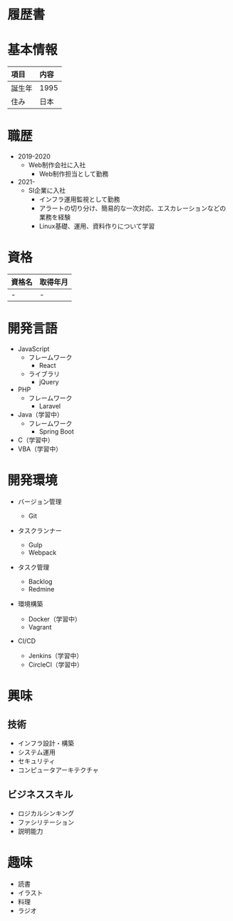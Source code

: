 # 履歴書

# 基本情報
|項目|内容|
|:---|:---|
|誕生年|1995|
|住み|日本|

# 職歴
* 2019-2020
	* Web制作会社に入社
		* Web制作担当として勤務
* 2021-
	* SI企業に入社
		* インフラ運用監視として勤務
		* アラートの切り分け、簡易的な一次対応、エスカレーションなどの業務を経験
		* Linux基礎、運用、資料作りについて学習

# 資格
|資格名|取得年月|
|:---|:---|
|-|-|

# 開発言語
* JavaScript
	* フレームワーク
		* React
	* ライブラリ
		* jQuery
* PHP
	* フレームワーク
		* Laravel
* Java（学習中）
	* フレームワーク
		* Spring Boot
* C（学習中）
* VBA（学習中）

# 開発環境
* バージョン管理
	* Git

* タスクランナー
	* Gulp
	* Webpack

* タスク管理
	* Backlog
	* Redmine

* 環境構築
	* Docker（学習中）
	* Vagrant

* CI/CD
	* Jenkins（学習中）
	* CircleCI（学習中）

# 興味
## 技術
* インフラ設計・構築
* システム運用
* セキュリティ
* コンピュータアーキテクチャ

## ビジネススキル
* ロジカルシンキング
* ファシリテーション
* 説明能力

# 趣味
* 読書
* イラスト
* 料理
* ラジオ